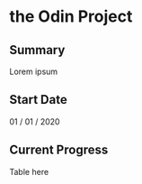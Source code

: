 # the Odin Project

## Summary
Lorem ipsum

## Start Date
01 / 01 / 2020

## Current Progress
Table here